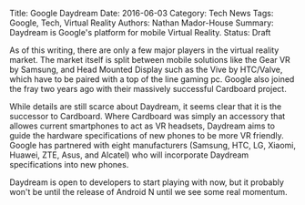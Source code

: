Title: Google Daydream
Date: 2016-06-03
Category: Tech News
Tags: Google, Tech, Virtual Reality
Authors: Nathan Mador-House
Summary: Daydream is Google's platform for mobile Virtual Reality.
Status: Draft

As of this writing, there are only a few major players in the virtual reality market. The market itself is split between mobile solutions like the Gear VR by Samsung, and Head Mounted Display such as the Vive by HTC/Valve, which have to be paired with a top of the line gaming pc.
Google also joined the fray two years ago with their massively successful Cardboard project.

While details are still scarce about Daydream, it seems clear that it is the successor to Cardboard. Where Cardboard was simply an accessory that allowes current smartphones to act as VR headsets, Daydream aims to guide the hardware specifications of new phones to be more VR friendly.
Google has partnered with eight manufacturers (Samsung, HTC, LG, Xiaomi, Huawei, ZTE, Asus, and Alcatel) who will incorporate Daydream specifications into new phones.

Daydream is open to developers to start playing with now, but it probably won't be until the release of Android N until we see some real momentum.
